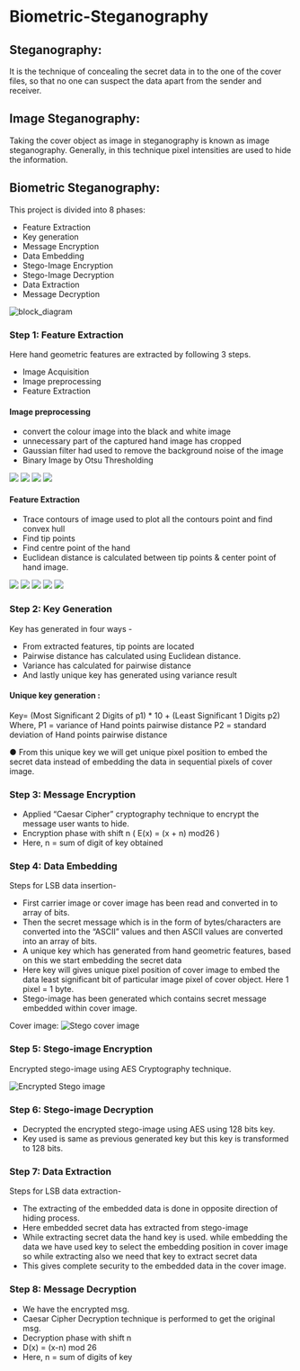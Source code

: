 # Biometric-Steganography

## Steganography:
It is the technique of concealing the secret data in to the one of the cover files, so that no one can suspect the data apart from the sender and receiver.

## Image Steganography: 
Taking the cover object as image in steganography is known as image steganography. Generally, in this technique pixel intensities are used to hide the information.

## Biometric Steganography:
This project is divided into 8 phases:

- Feature Extraction
- Key generation
- Message Encryption
- Data Embedding
- Stego-Image Encryption
- Stego-Image Decryption
- Data Extraction
- Message Decryption


![block_diagram](https://github.com/anuradha9712/Biometric-Steganography/blob/master/images/flow-chart1.PNG)

### Step 1: Feature Extraction
Here hand geometric features are extracted by following 3 steps.
- Image Acquisition
- Image preprocessing    
- Feature Extraction

#### Image preprocessing
- convert the colour image into the black and white image 
- unnecessary part of the captured hand image has cropped 
- Gaussian filter had used to remove the background noise of the image 
- Binary Image by Otsu Thresholding

![](https://github.com/anuradha9712/Biometric-Steganography/blob/master/images/1.png)
![](https://github.com/anuradha9712/Biometric-Steganography/blob/master/images/2.png)
![](https://github.com/anuradha9712/Biometric-Steganography/blob/master/images/4.png)
![](https://github.com/anuradha9712/Biometric-Steganography/blob/master/images/6.png)

#### Feature Extraction
- Trace contours of image used to plot all the contours point and find convex hull 
- Find tip points
- Find centre point of the hand 
- Euclidean distance is calculated between tip points & center point of hand image.


![](https://github.com/anuradha9712/Biometric-Steganography/blob/master/images/8.png)
![](https://github.com/anuradha9712/Biometric-Steganography/blob/master/images/9.png)
![](https://github.com/anuradha9712/Biometric-Steganography/blob/master/images/7.png)
![](https://github.com/anuradha9712/Biometric-Steganography/blob/master/images/10.png)
![](https://github.com/anuradha9712/Biometric-Steganography/blob/master/images/12.png)


### Step 2:  Key Generation
Key has generated in four ways -

- From extracted features, tip points are located
- Pairwise distance has calculated using Euclidean distance.
- Variance has calculated for pairwise distance
- And lastly unique key has generated using variance result 

#### Unique key generation :
Key= (Most Significant 2 Digits of p1) * 10 + (Least Significant 1 Digits p2)
Where,
P1 = variance of Hand points pairwise distance
P2 = standard deviation of Hand points pairwise distance

● From this unique key we will get unique pixel position to embed the secret data instead of embedding the data in sequential pixels of cover image. 

### Step 3: Message Encryption
- Applied  “Caesar Cipher” cryptography technique to encrypt the message user wants to hide. 
- Encryption phase with shift n  ( E(x) = (x + n) mod26 )
- Here, n = sum of  digit of key obtained

### Step 4: Data Embedding
Steps for LSB data insertion-

- First carrier image or cover image has been read and converted in to array of bits.
- Then the secret message which is in the form of bytes/characters are converted into the “ASCII” values and then ASCII values are converted into an array of bits. 
- A unique key which has generated from hand geometric features, based on this we start embedding the secret data
- Here key will gives unique pixel position of cover image to embed the data least significant bit of particular image pixel of cover object. Here 1 pixel = 1 byte.
- Stego-image has been generated which contains secret message embedded within cover image.

Cover image: 
![Stego cover image](https://github.com/anuradha9712/Biometric-Steganography/blob/master/images/8.png)

### Step 5: Stego-image Encryption 
Encrypted stego-image using AES Cryptography technique.

![Encrypted Stego image](https://github.com/anuradha9712/Biometric-Steganography/blob/master/AES_encrypted_image.PNG)

### Step 6: Stego-image Decryption 
- Decrypted the encrypted stego-image using AES using 128 bits key. 
- Key used is same as previous generated key but this key is transformed to 128 bits. 

### Step 7: Data Extraction
Steps for LSB data extraction-
- The extracting of the embedded data is done in opposite direction of hiding process.
- Here embedded secret data has extracted from stego-image
- While extracting secret data the hand key is used. while embedding the data we have used key to select the embedding position in cover image so while extracting also we need that key to extract secret data
- This gives complete security to the embedded data in the cover image. 

### Step 8: Message Decryption
- We have the encrypted msg. 
- Caesar Cipher Decryption technique is performed to get the original msg.
- Decryption phase with shift n
- D(x) = (x-n) mod 26 
- Here, n = sum of digits of key 










